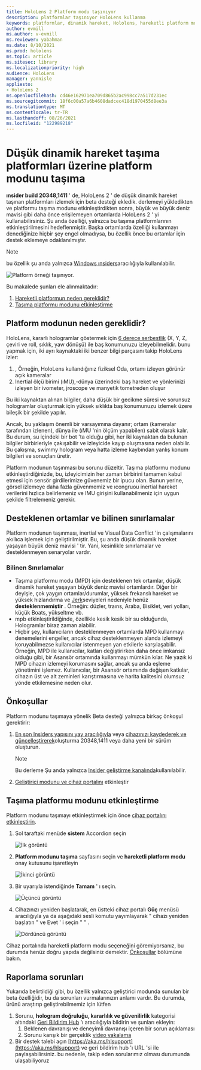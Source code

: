 ```yaml
---
title: HoloLens 2 Platform modu taşınıyor
description: platformlar taşınıyor HoloLens kullanma
keywords: platformlar, dinamik hareket, Hololens, hareketli platform modu
author: evmill
ms.author: v-evmill
ms.reviewer: yabahman
ms.date: 8/10/2021
ms.prod: hololens
ms.topic: article
ms.sitesec: library
ms.localizationpriority: high
audience: HoloLens
manager: yannisle
appliesto:
- HoloLens 2
ms.openlocfilehash: cd46e162971ea709d865b2ac998cc7a517d231ec
ms.sourcegitcommit: 18f6c00a57a6b4608dadcec418d1970455d8ee3a
ms.translationtype: MT
ms.contentlocale: tr-TR
ms.lasthandoff: 08/26/2021
ms.locfileid: "122989218"
---
```

# <a name="moving-platform-mode-on-low-dynamic-motion-moving-platforms"></a>Düşük dinamik hareket taşıma platformları üzerine platform modunu taşıma

**ınsider build 20348,1411** ' de, HoloLens 2 ' de düşük dinamik hareket taşınan platformları izlemek için beta desteği ekledik. derlemeyi yükledikten ve platformu taşıma modunu etkinleştirdikten sonra, büyük ve büyük deniz mavisi gibi daha önce erişilemeyen ortamlarda HoloLens 2 ' yi kullanabilirsiniz. Şu anda özelliği, yalnızca bu taşıma platformlarının etkinleştirilmesini hedeflenmiştir. Başka ortamlarda özelliği kullanmayı denediğinize hiçbir şey engel olmadıysa, bu özellik önce bu ortamlar için destek eklemeye odaklanılmıştır.

> [!NOTE]
> bu özellik şu anda yalnızca [Windows ınsiders](hololens-insider.md)aracılığıyla kullanılabilir.

![Platform örneği taşınıyor.](./images/mpm-compare.gif)

Bu makalede şunları ele alınmaktadır:

1. [Hareketli platformun neden gereklidir?](#why-moving-platform-mode-is-necessary)
1. [Taşıma platformu modunu etkinleştirme](#enabling-moving-platform-mode)

## <a name="why-moving-platform-mode-is-necessary"></a>Platform modunun neden gereklidir?

HoloLens, kararlı hologramlar göstermek için [6 derece serbestlik](https://en.wikipedia.org/wiki/Six_degrees_of_freedom) (X, Y, Z, çeviri ve roll, sıklık, yaw dönüşü) ile baş konumunuzu izleyebilmelidir. bunu yapmak için, iki ayrı kaynaktaki iki benzer bilgi parçasını takip HoloLens izler:

1. , Örneğin, HoloLens kullandığınız fiziksel Oda, ortamı izleyen görünür açık kameralar
1. Inertial ölçü birimi (ıMU),-dünya üzerindeki baş hareket ve yönlerinizi izleyen bir ivometer, jroscope ve manyetik tometreden oluşur

Bu iki kaynaktan alınan bilgiler, daha düşük bir gecikme süresi ve sorunsuz hologramlar oluşturmak için yüksek sıklıkta baş konumunuzu izlemek üzere bileşik bir şekilde yapılır.

Ancak, bu yaklaşım önemli bir varsayımına dayanır; ortam (kameralar tarafından izlenen), dünya ile (ıMU 'nin ölçüm yapabilen) sabit olarak kalır. Bu durum, su içindeki bir bot 'ta olduğu gibi, her iki kaynaktan da bulunan bilgiler birbirleriyle çakışabilir ve izleyicide kayıp oluşmasına neden olabilir. Bu çakışma, swimmy hologram veya hatta izleme kaybından yanlış konum bilgileri ve sonuçları üretir.

Platform modunun taşınması bu sorunu düzeltir. Taşıma platformu modunu etkinleştirdiğinizde, bu, izleyicimizin her zaman birbirini tamamen kabul etmesi için sensör girdilerimize güvenemiz bir ipucu olan. Bunun yerine, görsel izlemeye daha fazla güvenmemiz ve ıcongruou inertial hareket verilerini hızlıca belirlemeniz ve IMU girişini kullanabilmeniz için uygun şekilde filtrelemeniz gerekir.

## <a name="supported-environments-and-known-limitations"></a>Desteklenen ortamlar ve bilinen sınırlamalar

Platform modunun taşınması, inertial ve Visual Data Conflict 'in çalışmalarını akıllıca işlemek için geliştirilmiştir. Bu, şu anda düşük dinamik hareket yaşayan büyük deniz mavisi ' tir. Yani, kesinlikle sınırlamalar ve desteklenmeyen senaryolar vardır.

### <a name="known-limitations"></a>Bilinen Sınırlamalar

- Taşıma platformu modu (MPD) için desteklenen tek ortamlar, düşük dinamik hareket yaşayan büyük deniz mavisi ortamlardır. Diğer bir deyişle, çok yaygın ortamlar/durumlar, yüksek frekanslı hareket ve yüksek hızlandırma ve [Jerk](https://en.wikipedia.org/wiki/Jerk_(physics))seviyeleri nedeniyle henüz **desteklenmemiştir** . Örneğin: düzler, traıns, Araba, Bisiklet, veri yolları, küçük Boats, yükseltme vb.
- mpb etkinleştirildiğinde, özellikle kesik kesik bir su olduğunda, Hologramlar biraz zaman alabilir.
- Hiçbir şey, kullanıcıların desteklenmeyen ortamlarda MPD kullanmayı denemelerini engeller, ancak cihaz desteklenmeyen alanda izlemeyi koruyabilmezse kullanıcılar istenmeyen yan etkilerle karşılaşabilir. Örneğin, MPD ile kullanıcılar, katları değiştirirken daha önce imkansız olduğu gibi, bir Asansör ortamında kullanmayı mümkün kılar. Ne yazık ki MPD cihazın izlemeyi korumasını sağlar, ancak şu anda eşleme yönetimini işlemez. Kullanıcılar, bir Asansör ortamında değişen katkılar, cihazın üst ve alt zeminleri karıştırmasına ve harita kalitesini olumsuz yönde etkilemesine neden olur.

## <a name="prerequisites"></a>Önkoşullar

Platform modunu taşımaya yönelik Beta desteği yalnızca birkaç önkoşul gerektirir:

1. [En son Insiders yapısını yay aracılığıyla](hololens-insider.md#ffu-download-and-flash-directions) veya [cihazınızı kaydederek ve güncelleştirerek](hololens-insider.md#start-receiving-insider-builds)oluşturma 20348,1411 veya daha yeni bir sürüm oluşturun.

   > [!NOTE]
   > Bu derleme Şu anda yalnızca [Insider geliştirme kanalında](hololens-insider.md#start-receiving-insider-builds)kullanılabilir.

2. [Geliştirici modunu ve cihaz portalını](/mixed-reality/develop/platform-capabilities-and-apis/using-the-windows-device-portal) etkinleştir

## <a name="enabling-moving-platform-mode"></a>Taşıma platformu modunu etkinleştirme

Platform modunu taşımayı etkinleştirmek için önce [cihaz portalını etkinleştirin](/windows/mixed-reality/develop/platform-capabilities-and-apis/using-the-windows-device-portal).

1. Sol taraftaki menüde **sistem** Accordion seçin

   ![İlk görüntü](.\images\moving-platform-1w.png)

2. **Platform modunu taşıma** sayfasını seçin ve **hareketli platform modu** onay kutusunu işaretleyin

    ![İkinci görüntü](.\images\moving-platform-2z.png)

3. Bir uyarıyla istendiğinde **Tamam** ' ı seçin.

   ![Üçüncü görüntü](.\images\moving-platform-3w.png)

4. Cihazınızı yeniden başlatarak, en üstteki cihaz portalı **Güç** menüsü aracılığıyla ya da aşağıdaki sesli komutu yayımlayarak &quot; cihazı yeniden başlatın &quot; ve Evet ' i seçin &quot; &quot; .

   ![Dördüncü görüntü](.\images\moving-platform-4z.png)

Cihaz portalında hareketli platform modu seçeneğini göremiyorsanız, bu durumda henüz doğru yapıda değilsiniz demektir. [Önkoşullar](#prerequisites) bölümüne bakın.

## <a name="reporting-issues"></a>Raporlama sorunları

Yukarıda belirtildiği gibi, bu özellik yalnızca geliştirici modunda sunulan bir beta özelliğidir, bu da sorunları vurmalarınızın anlamı vardır. Bu durumda, ürünü araştırıp geliştirebilmemiz için lütfen

1. Sorunu, **hologram doğruluğu, kararlılık ve güvenilirlik** kategorisi altındaki [Geri Bildirim Hub](hololens-feedback.md) 'ı aracılığıyla bildirin ve şunları ekleyin:
    1. Beklenen davranışı ve deneyimli davranışı içeren bir sorun açıklaması
    1. Sorunu karışık bir gerçeklik [video yakalama](holographic-photos-and-videos.md#capture-a-mixed-reality-video)
2.  Bir destek talebi açın [https://aka.ms/hlsupport](https://aka.ms/hlsupport) ve geri bildirim hub 'ı URL 'si ile paylaşabilirsiniz. bu nedenle, takip eden sorularımız olması durumunda ulaşabiliyoruz